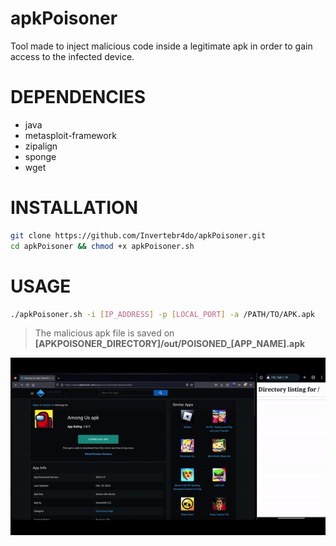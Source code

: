 # apkPoisoner
Tool made to inject malicious code inside a legitimate apk in order to gain access to the infected device.

# DEPENDENCIES
 - java
 - metasploit-framework
 - zipalign
 - sponge
 - wget

# INSTALLATION

```bash
git clone https://github.com/Invertebr4do/apkPoisoner.git
cd apkPoisoner && chmod +x apkPoisoner.sh
```

# USAGE

```bash
./apkPoisoner.sh -i [IP_ADDRESS] -p [LOCAL_PORT] -a /PATH/TO/APK.apk 
```
> The malicious apk file is saved on **[APKPOISONER_DIRECTORY]/out/POISONED_[APP_NAME].apk**

![](https://github.com/Invertebr4do/apkPoisoner/blob/main/video/apkpoisoner_poc.gif)
